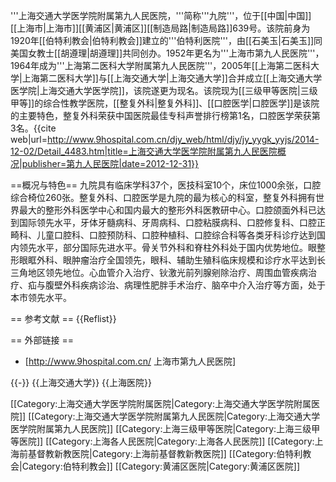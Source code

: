 '''上海交通大学医学院附属第九人民医院，'''简称'''九院'''，位于[[中国|中国]][[上海市|上海市]][[黄浦区|黄浦区]][[制造局路|制造局路]]639号。该院前身为1920年[[伯特利教会|伯特利教会]]建立的'''伯特利医院'''，由[[石美玉|石美玉]]同美国女教士[[胡遵理|胡遵理]]共同创办。1952年更名为'''上海市第九人民医院'''，1964年成为'''上海第二医科大学附属第九人民医院'''，2005年[[上海第二医科大学|上海第二医科大学]]与[[上海交通大学|上海交通大学]]合并成立[[上海交通大学医学院|上海交通大学医学院]]，该院遂更为现名。该院现为[[三级甲等医院|三级甲等]]的综合性教学医院，[[整复外科|整复外科]]、[[口腔医学|口腔医学]]是该院的主要特色，整复外科荣获中国医院最佳专科声誉排行榜第1名，口腔医学荣获第3名。<ref name="九院">{{cite web|url=http://www.9hospital.com.cn/djy_web/html/djy/jy_yygk_yyjs/2014-12-02/Detail_4483.htm|title=上海交通大学医学院附属第九人民医院概况|publisher=第九人民医院|date=2012-12-31}}</ref>

==概况与特色==
九院具有临床学科37个，医技科室10个，床位1000余张，口腔综合椅位260张。整复外科、口腔医学是九院的最为核心的科室，整复外科拥有世界最大的整形外科医学中心和国内最大的整形外科医教研中心。口腔颌面外科已达到国际领先水平，牙体牙髓病科、牙周病科、口腔粘膜病科、口腔修复科、口腔正畸科、儿童口腔科、口腔预防科、口腔种植科、口腔综合科等各类牙科诊疗达到国内领先水平，部分国际先进水平。骨关节外科和脊柱外科处于国内优势地位。眼整形眼眶外科、眼肿瘤治疗全国领先，眼科、辅助生殖科临床规模和诊疗水平达到长三角地区领先地位。心血管介入治疗、钬激光前列腺剜除治疗、周围血管疾病治疗、疝与腹壁外科疾病诊治、病理性肥胖手术治疗、脑卒中介入治疗等方面，处于本市领先水平。<ref name="九院" />

== 参考文献 ==
{{Reflist}}

== 外部链接 ==
* [http://www.9hospital.com.cn/ 上海市第九人民医院]

{{-}}
{{上海交通大学}}
{{上海医院}}

[[Category:上海交通大学医学院附属医院|Category:上海交通大学医学院附属医院]]
[[Category:上海交通大学医学院附属第九人民医院|Category:上海交通大学医学院附属第九人民医院]]
[[Category:上海三级甲等医院|Category:上海三级甲等医院]]
[[Category:上海各人民医院|Category:上海各人民医院]]
[[Category:上海前基督教新教医院|Category:上海前基督教新教医院]]
[[Category:伯特利教会|Category:伯特利教会]]
[[Category:黄浦区医院|Category:黄浦区医院]]